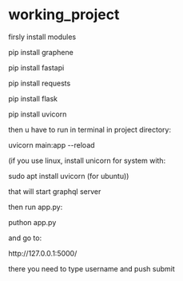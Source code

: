 # working_project
firsly install modules
<p>pip install graphene</p>
<p/>pip install fastapi
<p/>pip install requests
<p/>pip install flask
<p/>pip install uvicorn

<p/>then u have to run in terminal in project directory:
<p/>uvicorn main:app --reload 
<p/>(if you use linux, install unicorn for system with: <p/>sudo apt install uvicorn (for ubuntu))
<p/>that will start graphql server
<p/>then run app.py:
<p/>puthon app.py
<p/>and go to:
<p/>http://127.0.0.1:5000/
<p/>there you need to type username and push submit

